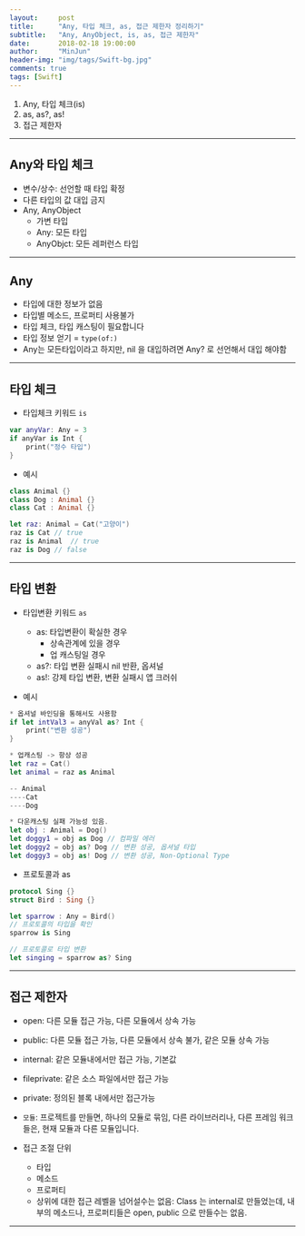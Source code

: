 ```yaml
---
layout:     post
title:      "Any, 타입 체크, as, 접근 제한자 정리하기"
subtitle:   "Any, AnyObject, is, as, 접근 제한자"
date:       2018-02-18 19:00:00
author:     "MinJun"
header-img: "img/tags/Swift-bg.jpg"
comments: true 
tags: [Swift]
---
```


1. Any, 타입 체크(is)
2. as, as?, as!
3. 접근 제한자 

---

## Any와 타입 체크 

- 변수/상수: 선언할 때 타입 확정
- 다른 타입의 값 대입 금지
- Any, AnyObject
	- 가변 타입
	- Any: 모든 타입
	- AnyObjct: 모든 레퍼런스 타입 

---

## Any

- 타입에 대한 정보가 없음
- 타입별 메소드, 프로퍼티 사용불가
- 타입 체크, 타입 캐스팅이 필요합니다
- 타입 정보 얻기 = `type(of:)` 
- Any는 모든타입이라고 하지만, nil 을 대입하려면 Any? 로 선언해서 대입 해야함 

---

## 타입 체크 

- 타입체크 키워드 `is`

```swift
var anyVar: Any = 3
if anyVar is Int { 
	print("정수 타입")
}
```

- 예시

```swift
class Animal {}
class Dog : Animal {} 
class Cat : Animal {}

let raz: Animal = Cat("고양이")
raz is Cat // true 
raz is Animal  // true 
raz is Dog // false
```

---

## 타입 변환 

- 타입변환 키워드 `as`
	- as: 타입변환이 확실한 경우 
		- 상속관계에 있을 경우
		- 업 캐스팅일 경우 
	- as?: 타입 변환 실패시 nil 반환, 옵셔널
	- as!: 강제 타입 변환, 변환 실패시 앱 크러쉬 

- 예시

```swift
* 옵셔널 바인딩을 통해서도 사용함 
if let intVal3 = anyVal as? Int { 
	print("변환 성공")
}

* 업캐스팅 -> 항상 성공 
let raz = Cat()
let animal = raz as Animal

-- Animal
----Cat
----Dog

* 다운캐스팅 실패 가능성 있음.
let obj : Animal = Dog()
let doggy1 = obj as Dog // 컴파일 에러
let doggy2 = obj as? Dog // 변환 성공, 옵셔널 타입
let doggy3 = obj as! Dog // 변환 성공, Non-Optional Type
```

- 프로토콜과 as

```swift
protocol Sing {} 
struct Bird : Sing {}

let sparrow : Any = Bird() 
// 프로토콜의 타입을 확인
sparrow is Sing

// 프로토콜로 타입 변환 
let singing = sparrow as? Sing
```

---

## 접근 제한자

- open: 다른 모듈 접근 가능, 다른 모듈에서 상속 가능
- public: 다른 모듈 접근 가능, 다른 모듈에서 상속 불가, 같은 모듈 상속 가능
- internal: 같은 모듈내에서만 접근 가능, 기본값
- fileprivate: 같은 소스 파일에서만 접근 가능
- private: 정의된 블록 내에서만 접근가능 <br>

- `모듈`: 프로젝트를 만들면, 하나의 모듈로 묶임, 다른 라이브러리나, 다른 프레임 워크들은, 현재 모듈과 다른 모듈입니다. <br>

- 접근 조절 단위 <br>
	- 타입
	- 메소드
	- 프로퍼티
	- 상위에 대한 접근 레벨을 넘어설수는 없음: Class 는 internal로 만들었는데, 내부의 메소드나, 프로퍼티들은 open, public 으로 만들수는 없음. 

---

